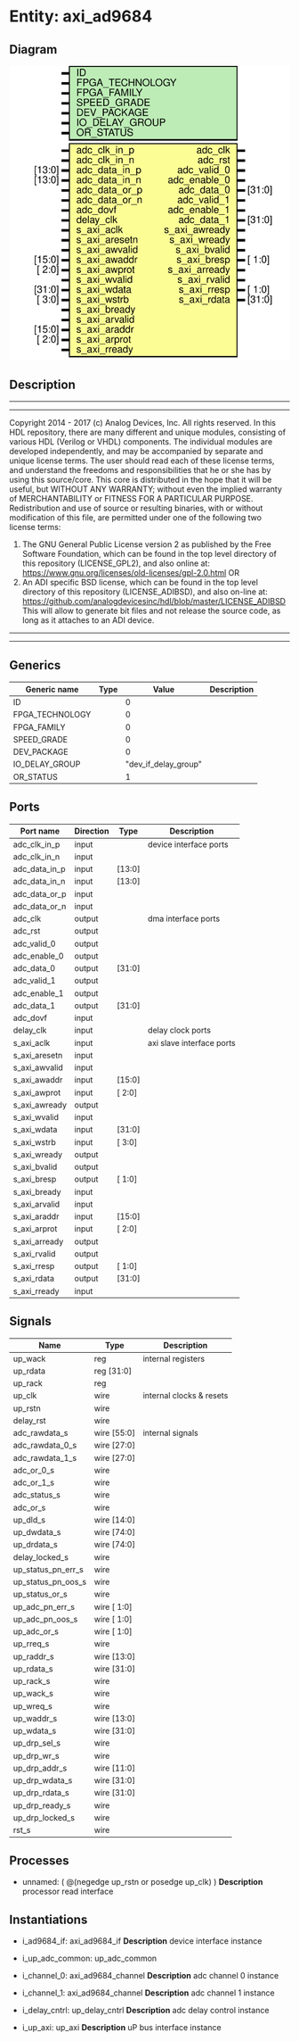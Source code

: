# Entity: axi_ad9684

## Diagram

![Diagram](axi_ad9684.svg "Diagram")
## Description

***************************************************************************
 ***************************************************************************
 Copyright 2014 - 2017 (c) Analog Devices, Inc. All rights reserved.
 In this HDL repository, there are many different and unique modules, consisting
 of various HDL (Verilog or VHDL) components. The individual modules are
 developed independently, and may be accompanied by separate and unique license
 terms.
 The user should read each of these license terms, and understand the
 freedoms and responsibilities that he or she has by using this source/core.
 This core is distributed in the hope that it will be useful, but WITHOUT ANY
 WARRANTY; without even the implied warranty of MERCHANTABILITY or FITNESS FOR
 A PARTICULAR PURPOSE.
 Redistribution and use of source or resulting binaries, with or without modification
 of this file, are permitted under one of the following two license terms:
   1. The GNU General Public License version 2 as published by the
      Free Software Foundation, which can be found in the top level directory
      of this repository (LICENSE_GPL2), and also online at:
      <https://www.gnu.org/licenses/old-licenses/gpl-2.0.html>
 OR
   2. An ADI specific BSD license, which can be found in the top level directory
      of this repository (LICENSE_ADIBSD), and also on-line at:
      https://github.com/analogdevicesinc/hdl/blob/master/LICENSE_ADIBSD
      This will allow to generate bit files and not release the source code,
      as long as it attaches to an ADI device.
 ***************************************************************************
 ***************************************************************************
 
## Generics

| Generic name    | Type | Value                | Description |
| --------------- | ---- | -------------------- | ----------- |
| ID              |      | 0                    |             |
| FPGA_TECHNOLOGY |      | 0                    |             |
| FPGA_FAMILY     |      | 0                    |             |
| SPEED_GRADE     |      | 0                    |             |
| DEV_PACKAGE     |      | 0                    |             |
| IO_DELAY_GROUP  |      | "dev_if_delay_group" |             |
| OR_STATUS       |      | 1                    |             |
## Ports

| Port name     | Direction | Type   | Description               |
| ------------- | --------- | ------ | ------------------------- |
| adc_clk_in_p  | input     |        | device interface ports    |
| adc_clk_in_n  | input     |        |                           |
| adc_data_in_p | input     | [13:0] |                           |
| adc_data_in_n | input     | [13:0] |                           |
| adc_data_or_p | input     |        |                           |
| adc_data_or_n | input     |        |                           |
| adc_clk       | output    |        | dma interface ports       |
| adc_rst       | output    |        |                           |
| adc_valid_0   | output    |        |                           |
| adc_enable_0  | output    |        |                           |
| adc_data_0    | output    | [31:0] |                           |
| adc_valid_1   | output    |        |                           |
| adc_enable_1  | output    |        |                           |
| adc_data_1    | output    | [31:0] |                           |
| adc_dovf      | input     |        |                           |
| delay_clk     | input     |        | delay clock ports         |
| s_axi_aclk    | input     |        | axi slave interface ports |
| s_axi_aresetn | input     |        |                           |
| s_axi_awvalid | input     |        |                           |
| s_axi_awaddr  | input     | [15:0] |                           |
| s_axi_awprot  | input     | [ 2:0] |                           |
| s_axi_awready | output    |        |                           |
| s_axi_wvalid  | input     |        |                           |
| s_axi_wdata   | input     | [31:0] |                           |
| s_axi_wstrb   | input     | [ 3:0] |                           |
| s_axi_wready  | output    |        |                           |
| s_axi_bvalid  | output    |        |                           |
| s_axi_bresp   | output    | [ 1:0] |                           |
| s_axi_bready  | input     |        |                           |
| s_axi_arvalid | input     |        |                           |
| s_axi_araddr  | input     | [15:0] |                           |
| s_axi_arprot  | input     | [ 2:0] |                           |
| s_axi_arready | output    |        |                           |
| s_axi_rvalid  | output    |        |                           |
| s_axi_rresp   | output    | [ 1:0] |                           |
| s_axi_rdata   | output    | [31:0] |                           |
| s_axi_rready  | input     |        |                           |
## Signals

| Name               | Type           | Description               |
| ------------------ | -------------- | ------------------------- |
| up_wack            | reg            | internal registers        |
| up_rdata           | reg     [31:0] |                           |
| up_rack            | reg            |                           |
| up_clk             | wire           | internal clocks & resets  |
| up_rstn            | wire           |                           |
| delay_rst          | wire           |                           |
| adc_rawdata_s      | wire [55:0]    | internal signals          |
| adc_rawdata_0_s    | wire [27:0]    |                           |
| adc_rawdata_1_s    | wire [27:0]    |                           |
| adc_or_0_s         | wire           |                           |
| adc_or_1_s         | wire           |                           |
| adc_status_s       | wire           |                           |
| adc_or_s           | wire           |                           |
| up_dld_s           | wire [14:0]    |                           |
| up_dwdata_s        | wire [74:0]    |                           |
| up_drdata_s        | wire [74:0]    |                           |
| delay_locked_s     | wire           |                           |
| up_status_pn_err_s | wire           |                           |
| up_status_pn_oos_s | wire           |                           |
| up_status_or_s     | wire           |                           |
| up_adc_pn_err_s    | wire [ 1:0]    |                           |
| up_adc_pn_oos_s    | wire [ 1:0]    |                           |
| up_adc_or_s        | wire [ 1:0]    |                           |
| up_rreq_s          | wire           |                           |
| up_raddr_s         | wire [13:0]    |                           |
| up_rdata_s         | wire [31:0]    |                           |
| up_rack_s          | wire           |                           |
| up_wack_s          | wire           |                           |
| up_wreq_s          | wire           |                           |
| up_waddr_s         | wire [13:0]    |                           |
| up_wdata_s         | wire [31:0]    |                           |
| up_drp_sel_s       | wire           |                           |
| up_drp_wr_s        | wire           |                           |
| up_drp_addr_s      | wire [11:0]    |                           |
| up_drp_wdata_s     | wire [31:0]    |                           |
| up_drp_rdata_s     | wire [31:0]    |                           |
| up_drp_ready_s     | wire           |                           |
| up_drp_locked_s    | wire           |                           |
| rst_s              | wire           |                           |
## Processes
- unnamed: ( @(negedge up_rstn or posedge up_clk) )
**Description**
processor read interface

## Instantiations

- i_ad9684_if: axi_ad9684_if
**Description**
device interface instance

- i_up_adc_common: up_adc_common
- i_channel_0: axi_ad9684_channel
**Description**
adc channel 0 instance

- i_channel_1: axi_ad9684_channel
**Description**
adc channel 1 instance

- i_delay_cntrl: up_delay_cntrl
**Description**
adc delay control instance

- i_up_axi: up_axi
**Description**
uP bus interface instance

